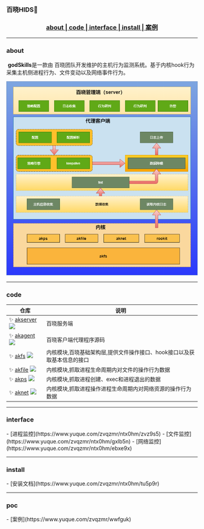 ###  百晓HIDS👋

<h3 align ="center"><a href="#about"> about </a>|<a href="#code">  code  </a>|<a href="#interface"> interface </a>|<a href="#install"> install </a>|<a href="#poc"> 案例 </a></h3>

---
<h3 id="about"> about </h3>

​	**godSkills**是一款由 百晓团队开发维护的主机行为监测系统。基于内核hook行为采集主机侧进程行为、文件变动以及网络事件行为。
​	
<p align="center">
  <a  target="_blank">
    <img width="900" src="images/about.png">
  </a>
</p>

---
<h3 id="code"> code </h3>

| 仓库 | 说明 |
| ------------------------------------------------------------ | -------------- |
| ✨ [akserver](https://github.com/bx-sec/akserver)   ![](https://img.shields.io/github/stars/bx-sec/akserver) | 百晓服务端 |
| ✨ [akagent](https://github.com/bx-sec/akagent)   ![](https://img.shields.io/github/stars/bx-sec/akagent) | 百晓客户端代理程序源码 |
| ✨ [akfs](https://github.com/bx-sec/akfs)   ![](https://img.shields.io/github/stars/bx-sec/akfs) | 内核模块,百晓基础架构层,提供文件操作接口、hook接口以及获取基本信息的接口 |
| ✨ [akfile](https://github.com/bx-sec/akfile)   ![](https://img.shields.io/github/stars/bx-sec/akfile) | 内核模块,抓取进程生命周期内对文件的操作行为数据 |
| ✨ [akps](https://github.com/bx-sec/akps)   ![](https://img.shields.io/github/stars/bx-sec/akps) | 内核模块,抓取进程创建、exec和进程退出的数据 |
| ✨ [aknet](https://github.com/bx-sec/aknet)   ![](https://img.shields.io/github/stars/bx-sec/aknet) | 内核模块,抓取进程操作进程生命周期内对网络资源的操作行为数据 |

---
<h3 id="interface"> interface </h3>
- [进程监控](https://www.yuque.com/zvqzmr/ntx0hm/zvz9s5)
- [文件监控](https://www.yuque.com/zvqzmr/ntx0hm/gxlb5n)
- [网络监控](https://www.yuque.com/zvqzmr/ntx0hm/ebxe9x)

---
<h3 id="install"> install </h3>
- [安装文档](https://www.yuque.com/zvqzmr/ntx0hm/tu5p9r)

---
<h3 id="poc"> poc </h3>
- [案例](https://www.yuque.com/zvqzmr/wwfguk)

